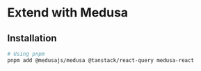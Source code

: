 # Extend with Medusa

## Installation

```sh
# Using pnpm
pnpm add @medusajs/medusa @tanstack/react-query medusa-react
```
